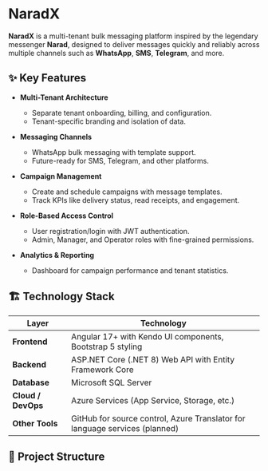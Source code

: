 # NaradX

**NaradX** is a multi-tenant bulk messaging platform inspired by the legendary messenger **Narad**, designed to deliver messages quickly and reliably across multiple channels such as **WhatsApp**, **SMS**, **Telegram**, and more.

## ✨ Key Features

- **Multi-Tenant Architecture**  
  * Separate tenant onboarding, billing, and configuration.  
  * Tenant-specific branding and isolation of data.

- **Messaging Channels**  
  * WhatsApp bulk messaging with template support.  
  * Future-ready for SMS, Telegram, and other platforms.

- **Campaign Management**  
  * Create and schedule campaigns with message templates.  
  * Track KPIs like delivery status, read receipts, and engagement.

- **Role-Based Access Control**  
  * User registration/login with JWT authentication.  
  * Admin, Manager, and Operator roles with fine-grained permissions.

- **Analytics & Reporting**  
  * Dashboard for campaign performance and tenant statistics.

## 🏗️ Technology Stack

| Layer            | Technology                                                  |
|------------------|-------------------------------------------------------------|
| **Frontend**     | Angular 17+ with Kendo UI components, Bootstrap 5 styling   |
| **Backend**      | ASP.NET Core (.NET 8) Web API with Entity Framework Core    |
| **Database**     | Microsoft SQL Server                                        |
| **Cloud / DevOps** | Azure Services (App Service, Storage, etc.)                |
| **Other Tools**  | GitHub for source control, Azure Translator for language services (planned) |

## 📂 Project Structure


